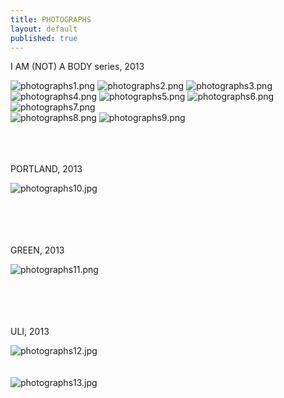 ```yaml
---
title: PHOTOGRAPHS
layout: default
published: true
---
```


I AM (NOT) A BODY series, 2013

![photographs1.png](/images/photographs1.png)
![photographs2.png](/images/photographs2.png)
![photographs3.png](/images/photographs3.png) 
![photographs4.png](/images/photographs4.png) 
![photographs5.png](/images/photographs5.png) 
![photographs6.png](/images/photographs6.png)  
![photographs7.png](/images/photographs7.png)  
![photographs8.png](/images/photographs8.png)
![photographs9.png](/images/photographs9.png)
<br/>                        
<br/>
<br/>  

PORTLAND, 2013

![photographs10.jpg](/images/photographs10.jpg)        
<br/>                        
<br/>
<br/>  

GREEN, 2013

![photographs11.png](/images/photographs11.png)         
<br/>                        
<br/>
<br/> 

ULI, 2013

![photographs12.jpg](/images/photographs12.jpg)  
<br/>    
![photographs13.jpg](/images/photographs13.jpg)   
<br/>                        
<br/>
<br/> 